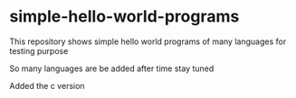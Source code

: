 # simple-hello-world-programs
This repository shows simple hello world programs of many languages for testing purpose

So many languages are be added after time stay tuned

Added the c version
